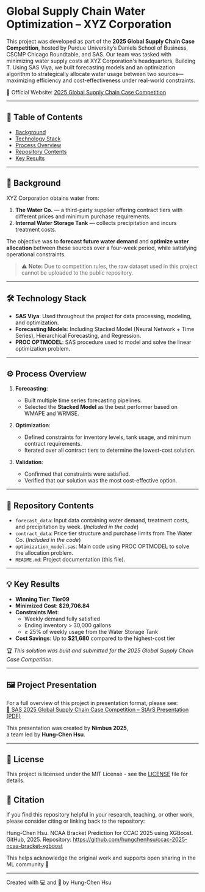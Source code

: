 # Global Supply Chain Water Optimization – XYZ Corporation

This project was developed as part of the **2025 Global Supply Chain Case Competition**, hosted by Purdue University’s Daniels School of Business, CSCMP Chicago Roundtable, and SAS. Our team was tasked with minimizing water supply costs at XYZ Corporation's headquarters, Building T. Using SAS Viya, we built forecasting models and an optimization algorithm to strategically allocate water usage between two sources—maximizing efficiency and cost-effectiveness under real-world constraints.

🔗 Official Website: [2025 Global Supply Chain Case Competition](https://business.purdue.edu/news/features/2025/gsc-competition.php)

---

## 📌 Table of Contents

- [Background](#-background)
- [Technology Stack](#%EF%B8%8F-technology-stack)
- [Process Overview](#%EF%B8%8F-process-overview)
- [Repository Contents](#-repository-contents)
- [Key Results](#-key-results)

---

## 🏢 Background

XYZ Corporation obtains water from:
1. **The Water Co.** — a third-party supplier offering contract tiers with different prices and minimum purchase requirements.
2. **Internal Water Storage Tank** — collects precipitation and incurs treatment costs.

The objective was to **forecast future water demand** and **optimize water allocation** between these sources over a four-week period, while satisfying operational constraints.

> ⚠️ **Note:** Due to competition rules, the raw dataset used in this project cannot be uploaded to the public repository.

---

## 🛠️ Technology Stack

- **SAS Viya**: Used throughout the project for data processing, modeling, and optimization.
- **Forecasting Models**: Including Stacked Model (Neural Network + Time Series), Hierarchical Forecasting, and Regression.
- **PROC OPTMODEL**: SAS procedure used to model and solve the linear optimization problem.

---

## ⚙️ Process Overview

1. **Forecasting**:
   - Built multiple time series forecasting pipelines.
   - Selected the **Stacked Model** as the best performer based on WMAPE and WRMSE.

2. **Optimization**:
   - Defined constraints for inventory levels, tank usage, and minimum contract requirements.
   - Iterated over all contract tiers to determine the lowest-cost solution.

3. **Validation**:
   - Confirmed that constraints were satisfied.
   - Verified that our solution was the most cost-effective option.

---

## 📁 Repository Contents

- `forecast_data`: Input data containing water demand, treatment costs, and precipitation by week. (*Included in the code*)
- `contract_data`: Price tier structure and purchase limits from The Water Co. (*Included in the code*)
- `optimization_model.sas`: Main code using PROC OPTMODEL to solve the allocation problem.
- `README.md`: Project documentation (this file).

---

## 💡 Key Results

- **Winning Tier**: **Tier09**
- **Minimized Cost**: **$29,706.84**
- **Constraints Met**:
  - Weekly demand fully satisfied
  - Ending inventory > 30,000 gallons
  - ≥ 25% of weekly usage from the Water Storage Tank
- **Cost Savings**: Up to **$21,680** compared to the highest-cost tier

🏆 *This solution was built and submitted for the 2025 Global Supply Chain Case Competition.*

---

## 🖼️ Project Presentation

For a full overview of this project in presentation format, please see:  
[📃 SAS 2025 Global Supply Chain Case Competition – StArS Presentation (PDF)](/sas_case2025_StArS_presentation.pdf)

This presentation was created by **Nimbus 2025**,  
a team led by **Hung-Chen Hsu**.

---

## 📄 License

This project is licensed under the MIT License - see the [LICENSE](LICENSE) file for details.

## 🤝 Citation

If you find this repository helpful in your research, teaching, or other work,  
please consider citing or linking back to the repository:

Hung-Chen Hsu. NCAA Bracket Prediction for CCAC 2025 using XGBoost. GitHub, 2025.
Repository: https://github.com/hungchenhsu/ccac-2025-ncaa-bracket-xgboost

This helps acknowledge the original work and supports open sharing in the ML community 🙌

---

Created with 💻 and 🎯 by Hung-Chen Hsu
